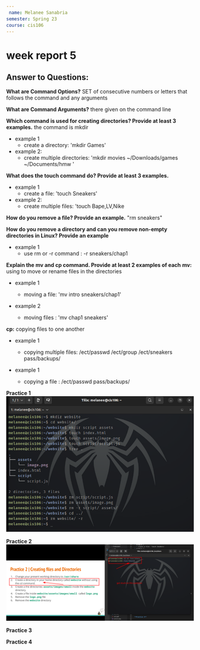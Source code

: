 ```yaml
---
 name: Melanee Sanabria
semester: Spring 23
course: cis106
---
```


# week report 5 

## Answer to Questions:

**What are Command Options?**
SET of consecutive numbers or letters that follows the command and any arguments 

**What are Command Arguments?**
there given on the command line 

**Which command is used for creating directories? Provide at least 3 examples.**
the command is mkdir
* example 1 
    * create a directory: 'mkdir Games'
* example 2:
  * create multiple directories: 'mkdir movies ~/Downloads/games ~/Documents/hmw '

**What does the touch command do? Provide at least 3 examples.**
* example 1 
  * create a file: 'touch Sneakers'
* example 2:
  * create multiple files: 'touch Bape,LV,Nike  
  
**How do you remove a file? Provide an example.**
"rm sneakers"

**How do you remove a directory and can you remove non-empty directories in Linux? Provide an example**

* example 1
  * use rm or -r command : -r sneakers/chap1 

**Explain the mv and cp command. Provide at least 2 examples of each**
 **mv:**  using to move or rename files in the directories
 * example 1
   * moving a file: 'mv intro sneakers/chap1'
  
* example 2
  * moving files : 'mv chap1 sneakers'
   
 **cp:** copying files to one another 
 * example 1
    * copying multiple files: /ect/passwd /ect/group /ect/sneakers pass/backups/

* example 1
  * copying a file : /ect/passwd pass/backups/ 

**Practice 1** 
![practice 1](wr5-p1.png)<br>

**Practice 2** 
![practice 2](wr5-p2.png)<br>

**Practice 3** 


**Practice 4** 
